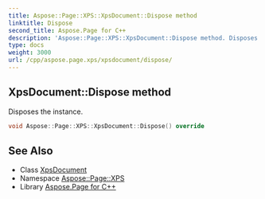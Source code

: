 ```yaml
---
title: Aspose::Page::XPS::XpsDocument::Dispose method
linktitle: Dispose
second_title: Aspose.Page for C++
description: 'Aspose::Page::XPS::XpsDocument::Dispose method. Disposes the instance in C++.'
type: docs
weight: 3000
url: /cpp/aspose.page.xps/xpsdocument/dispose/
---
```

## XpsDocument::Dispose method


Disposes the instance.

```cpp
void Aspose::Page::XPS::XpsDocument::Dispose() override
```

## See Also

* Class [XpsDocument](../)
* Namespace [Aspose::Page::XPS](../../)
* Library [Aspose.Page for C++](../../../)
